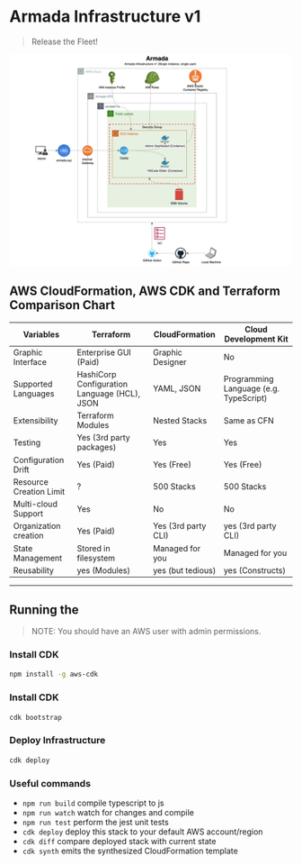 
# Armada Infrastructure v1

> Release the Fleet!

![Armada infra v1](armada-infra-v1.png)

## AWS CloudFormation, AWS CDK and Terraform Comparison Chart

| Variables               | Terraform                                    | CloudFormation      | Cloud Development Kit                  |
| ----------------------- | -------------------------------------------- | ------------------- | -------------------------------------- |
| Graphic Interface       | Enterprise GUI (Paid)                        | Graphic Designer    | No                                    |
| Supported Languages     | HashiCorp Configuration Language (HCL), JSON | YAML, JSON          | Programming Language (e.g. TypeScript) |
| Extensibility           | Terraform Modules                            | Nested Stacks       | Same as CFN                            |
| Testing                 | Yes (3rd party packages)                     | Yes                 | Yes                                    |
| Configuration Drift     | Yes (Paid)                                   | Yes (Free)          | Yes (Free)                             |
| Resource Creation Limit | ?                                            | 500 Stacks          | 500 Stacks                             |
| Multi-cloud Support     | Yes                                          | No                  | No                                     |
| Organization creation   | Yes (Paid)                                   | Yes (3rd party CLI) | yes (3rd party CLI)                    |
| State Management        | Stored in filesystem                         | Managed for you     | Managed for you                        |
| Reusability             | yes (Modules)                                | yes (but tedious)   | yes (Constructs)                       |


---

## Running the 

> NOTE: You should have an AWS user with admin permissions. 

### Install CDK 
```sh
npm install -g aws-cdk
```

### Install CDK 
```sh
cdk bootstrap 
```

### Deploy Infrastructure
```sh
cdk deploy
```


### Useful commands
* `npm run build`   compile typescript to js
* `npm run watch`   watch for changes and compile
* `npm run test`    perform the jest unit tests
* `cdk deploy`      deploy this stack to your default AWS account/region
* `cdk diff`        compare deployed stack with current state
* `cdk synth`       emits the synthesized CloudFormation template
